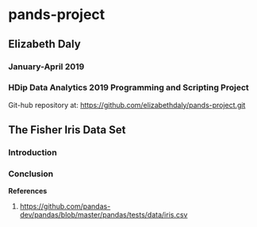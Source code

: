 # pands-project
## Elizabeth Daly
### January-April 2019
### HDip Data Analytics 2019 Programming and Scripting Project

Git-hub repository at:
https://github.com/elizabethdaly/pands-project.git

## The Fisher Iris Data Set

### Introduction

### Conclusion

**References**
1. https://github.com/pandas-dev/pandas/blob/master/pandas/tests/data/iris.csv